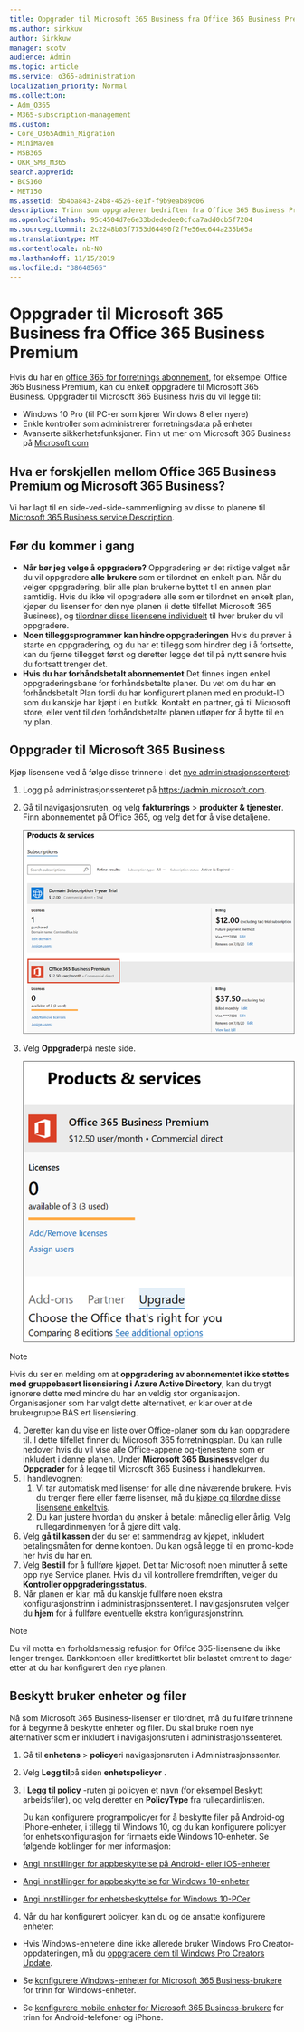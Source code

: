 ```yaml
---
title: Oppgrader til Microsoft 365 Business fra Office 365 Business Premium
ms.author: sirkkuw
author: Sirkkuw
manager: scotv
audience: Admin
ms.topic: article
ms.service: o365-administration
localization_priority: Normal
ms.collection:
- Adm_O365
- M365-subscription-management
ms.custom:
- Core_O365Admin_Migration
- MiniMaven
- MSB365
- OKR_SMB_M365
search.appverid:
- BCS160
- MET150
ms.assetid: 5b4ba843-24b8-4526-8e1f-f9b9eab89d06
description: Trinn som oppgraderer bedriften fra Office 365 Business Premium til Microsoft 365 Business.
ms.openlocfilehash: 95c4504d7e6e33bdededee0cfca7add0cb5f7204
ms.sourcegitcommit: 2c2248b03f7753d64490f2f7e56ec644a235b65a
ms.translationtype: MT
ms.contentlocale: nb-NO
ms.lasthandoff: 11/15/2019
ms.locfileid: "38640565"
---
```

# <a name="upgrade-to-microsoft-365-business-from-office-365-business-premium"></a>Oppgrader til Microsoft 365 Business fra Office 365 Business Premium

Hvis du har en [office 365 for forretnings abonnement](https://products.office.com/compare-all-microsoft-office-products-4-column?activetab=tab:primaryr2), for eksempel Office 365 Business Premium, kan du enkelt oppgradere til Microsoft 365 Business. Oppgrader til Microsoft 365 Business hvis du vil legge til: 
- Windows 10 Pro (til PC-er som kjører Windows 8 eller nyere)
- Enkle kontroller som administrerer forretningsdata på enheter
- Avanserte sikkerhetsfunksjoner.
Finn ut mer om Microsoft 365 Business på [Microsoft.com](https://www.microsoft.com/microsoft-365/business)

## <a name="whats-the-difference-between-office-365-business-premium-and-microsoft-365-business"></a>Hva er forskjellen mellom Office 365 Business Premium og Microsoft 365 Business?
Vi har lagt til en side-ved-side-sammenligning av disse to planene til [Microsoft 365 Business service Description](https://docs.microsoft.com/office365/servicedescriptions/microsoft-365-service-descriptions/microsoft-365-business-service-description). 

## <a name="before-you-get-started"></a>Før du kommer i gang

- **Når bør jeg velge å oppgradere?** Oppgradering er det riktige valget når du vil oppgradere **alle brukere** som er tilordnet en enkelt plan. Når du velger oppgradering, blir alle plan brukerne byttet til en annen plan samtidig. Hvis du ikke vil oppgradere alle som er tilordnet en enkelt plan, kjøper du lisenser for den nye planen (i dette tilfellet Microsoft 365 Business), og [tilordner disse lisensene individuelt](https://docs.microsoft.com/office365/admin/manage/assign-licenses-to-users) til hver bruker du vil oppgradere. 
- **Noen tilleggsprogrammer kan hindre oppgraderingen** Hvis du prøver å starte en oppgradering, og du har et tillegg som hindrer deg i å fortsette, kan du fjerne tillegget først og deretter legge det til på nytt senere hvis du fortsatt trenger det. 
- **Hvis du har forhåndsbetalt abonnementet** Det finnes ingen enkel oppgraderingsbane for forhåndsbetalte planer. Du vet om du har en forhåndsbetalt Plan fordi du har konfigurert planen med en produkt-ID som du kanskje har kjøpt i en butikk. Kontakt en partner, gå til Microsoft store, eller vent til den forhåndsbetalte planen utløper for å bytte til en ny plan.

## <a name="upgrade-to-microsoft-365-business"></a>Oppgrader til Microsoft 365 Business
Kjøp lisensene ved å følge disse trinnene i det [nye administrasjonssenteret](https://docs.microsoft.com/office365/admin/microsoft-365-admin-center-preview):
1. Logg på administrasjonssenteret på <a href="https://go.microsoft.com/fwlink/p/?linkid=837890" target="_blank">https://admin.microsoft.com</a>.
2. Gå til navigasjonsruten, og velg **fakturerings** \> **produkter & tjenester**. Finn abonnementet på Office 365, og velg det for å vise detaljene. 

    ![Et skjermbilde viser hvordan du finner og velger abonnementet i administrasjonssenteret.](media/FindYourSubscription.png)

3. Velg **Oppgrader**på neste side. 

      ![Et skjermbilde viser hvor du kan velge Oppgrader i administrasjonssenteret.](media/SelectUpgrade.png)

  > [!NOTE]
  > Hvis du ser en melding om at **oppgradering av abonnementet ikke støttes med gruppebasert lisensiering i Azure Active Directory**, kan du trygt ignorere dette med mindre du har en veldig stor organisasjon. Organisasjoner som har valgt dette alternativet, er klar over at de brukergruppe BAS ert lisensiering.

4. Deretter kan du vise en liste over Office-planer som du kan oppgradere til. I dette tilfellet finner du Microsoft 365 forretningsplan. Du kan rulle nedover hvis du vil vise alle Office-appene og-tjenestene som er inkludert i denne planen. Under **Microsoft 365 Business**velger du **Oppgrader** for å legge til Microsoft 365 Business i handlekurven.
5. I handlevognen:
    1. Vi tar automatisk med lisenser for alle dine nåværende brukere. Hvis du trenger flere eller færre lisenser, må du [kjøpe og tilordne disse lisensene enkeltvis](https://docs.microsoft.com/office365/admin/manage/assign-licenses-to-users).  
    2. Du kan justere hvordan du ønsker å betale: månedlig eller årlig. Velg rullegardinmenyen for å gjøre ditt valg.
6. Velg **gå til kassen** der du ser et sammendrag av kjøpet, inkludert betalingsmåten for denne kontoen. Du kan også legge til en promo-kode her hvis du har en.
7. Velg **Bestill** for å fullføre kjøpet.
Det tar Microsoft noen minutter å sette opp nye Service planer. Hvis du vil kontrollere fremdriften, velger du **Kontroller oppgraderingsstatus**. 
1. Når planen er klar, må du kanskje fullføre noen ekstra konfigurasjonstrinn i administrasjonssenteret. I navigasjonsruten velger du **hjem** for å fullføre eventuelle ekstra konfigurasjonstrinn.

> [!NOTE]
> Du vil motta en forholdsmessig refusjon for Ofifce 365-lisensene du ikke lenger trenger. Bankkontoen eller kredittkortet blir belastet omtrent to dager etter at du har konfigurert den nye planen.
  
## <a name="protect-user-devices-and-files"></a>Beskytt bruker enheter og filer

Nå som Microsoft 365 Business-lisenser er tilordnet, må du fullføre trinnene for å begynne å beskytte enheter og filer. Du skal bruke noen nye alternativer som er inkludert i navigasjonsruten i administrasjonssenteret.
  
1. Gå til **enhetens** \> **policyer**i navigasjonsruten i Administrasjonssenter.
    
2. Velg **Legg til**på siden **enhetspolicyer** .
    
3. I **Legg til policy** -ruten gi policyen et navn (for eksempel Beskytt arbeidsfiler), og velg deretter en **PolicyType** fra rullegardinlisten. 
    
    Du kan konfigurere programpolicyer for å beskytte filer på Android-og iPhone-enheter, i tillegg til Windows 10, og du kan konfigurere policyer for enhetskonfigurasjon for firmaets eide Windows 10-enheter. Se følgende koblinger for mer informasjon:
    
  - [Angi innstillinger for appbeskyttelse på Android- eller iOS-enheter](app-protection-settings-for-android-and-ios.md)
    
  - [Angi innstillinger for appbeskyttelse for Windows 10-enheter](protection-settings-for-windows-10-devices.md)
    
  - [Angi innstillinger for enhetsbeskyttelse for Windows 10-PCer](protection-settings-for-windows-10-pcs.md)
    
  
4. Når du har konfigurert policyer, kan du og de ansatte konfigurere enheter:
    
  - Hvis Windows-enhetene dine ikke allerede bruker Windows Pro Creator-oppdateringen, må du [oppgradere dem til Windows Pro Creators Update](upgrade-to-windows-pro-creators-update.md).
    
  - Se [konfigurere Windows-enheter for Microsoft 365 Business-brukere](set-up-windows-devices.md) for trinn for Windows-enheter. 
    
  - Se [konfigurere mobile enheter for Microsoft 365 Business-brukere](set-up-mobile-devices.md) for trinn for Android-telefoner og iPhone. 
